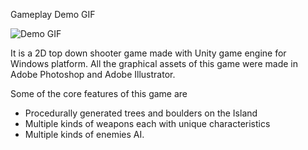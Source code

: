 Gameplay Demo GIF

![Demo GIF](https://github.com/MrTee99/The-Bean-Island/blob/main/Demo%20GIF/GameplayDemo_GIF.gif)

It is a 2D top down shooter game made with Unity game engine for Windows platform.
All the graphical assets of this game were made in Adobe Photoshop and Adobe Illustrator.

Some of the core features of this game are 
* Procedurally generated trees and boulders on the Island
* Multiple kinds of weapons each with unique characteristics
* Multiple kinds of enemies AI.
